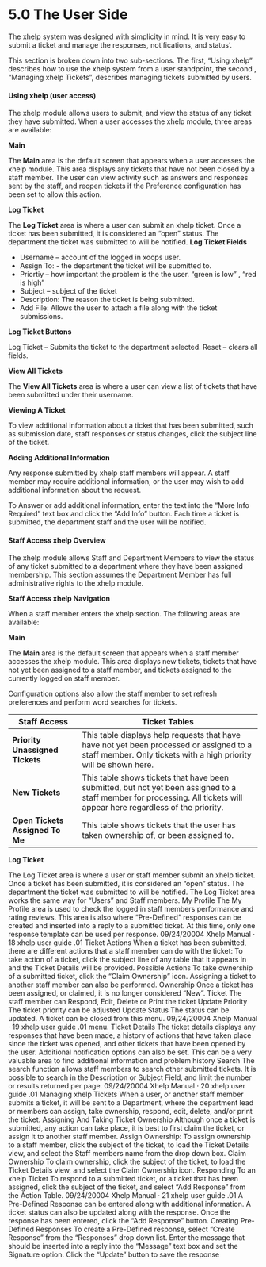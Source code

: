 # 5.0 The User Side

The xhelp system was designed with simplicity in mind. It is very easy to submit a ticket and manage the responses, notifications, and status’.

This section is broken down into two sub-sections. The first, “Using xhelp”
describes how to use the xhelp system from a user standpoint, the second ,
“Managing xhelp Tickets”, describes managing tickets submitted by users.

#### Using xhelp (user access)

The xhelp module allows users to submit, and view the status of any ticket they
have submitted. When a user accesses the xhelp module, three areas are
available:

**Main**

The **Main** area is the default screen that appears when a user accesses the xhelp
module. This area displays any tickets that have not been closed by a staff
member. The user can view activity such as answers and responses sent by the
staff, and reopen tickets if the Preference configuration has been set to allow this action.

**Log Ticket**

The **Log Ticket** area is where a user can submit an xhelp ticket. Once a ticket has been submitted, it is considered an “open” status. The department the ticket was submitted to will be notified.
**Log Ticket Fields**
*  Username – account of the logged in xoops user.
*  Assign To: - the department the ticket will be submitted to.
*  Priortiy – how important the problem is the the user. “green is low” , “red
is high”
*  Subject – subject of the ticket
*  Description: The reason the ticket is being submitted.
*  Add File: Allows the user to attach a file along with the ticket submissions.

**Log Ticket Buttons**

Log Ticket – Submits the ticket to the department selected.
Reset – clears all fields.

**View All Tickets**

The **View All Tickets** area is where a user can view a list of tickets that have been submitted under their username.

**Viewing A Ticket**

To view additional information about a ticket that has been submitted, such as
submission date, staff responses or status changes, click the subject line of the ticket.

**Adding Additional Information**

Any response submitted by xhelp staff members will appear. A staff member may
require additional information, or the user may wish to add additional information about the request.


To Answer or add additional information, enter the text into the “More Info
Required” text box and click the “Add Info” button. Each time a ticket is
submitted, the department staff and the user will be notified.

#### Staff Access xhelp Overview

The xhelp module allows Staff and Department Members to view the status of any
ticket submitted to a department where they have been assigned membership.
This section assumes the Department Member has full administrative rights to the xhelp module.

**Staff Access xhelp Navigation**

When a staff member enters the xhelp section. The following areas are available:

**Main**

The **Main** area is the default screen that appears when a staff member accesses the xhelp module. This area displays new tickets, tickets that have not yet been assigned to a staff member, and tickets assigned to the currently logged on staff member.

Configuration options also allow the staff member to set refresh preferences and perform word searches for tickets.

| Staff Access | Ticket Tables |
| -- | -- |
| **Priority Unassigned Tickets** | This table displays help requests that have have not yet been processed or assigned to a staff member. Only tickets with a high priority will be shown here. |
| **New Tickets** |This table shows tickets that have been submitted, but not yet been assigned to a staff member for processing. All tickets will appear here regardless of the priority. |
| **Open Tickets Assigned To Me** | This table shows tickets that the user has taken ownership of, or been assigned to. |


**Log Ticket**

The Log Ticket area is where a user or staff member submit an xhelp ticket.
Once a ticket has been submitted, it is considered an “open” status. The
department the ticket was submitted to will be notified. The Log Ticket area
works the same way for “Users” and Staff members.
My Profile
The My Profile area is used to check the logged in staff members performance
and rating reviews. This area is also where “Pre-Defined” responses can be
created and inserted into a reply to a submitted ticket. At this time, only one
response template can be used per response.
09/24/20004 Xhelp Manual
· 18 xhelp user guide .01
Ticket Actions
When a ticket has been submitted, there are different actions that a staff member
can do with the ticket:
To take action of a ticket, click the subject line of any table that it appears in and
the Ticket Details will be provided.
Possible Actions
To take ownership of a submitted ticket, click the “Claim
Ownership” icon. Assigning a ticket to another staff member
can also be performed.
Ownership
Once a ticket has been assigned, or claimed, it is no longer
considered “New”.
Ticket The staff member can Respond, Edit, Delete or Print the ticket
Update Priority The ticket priority can be adjusted
Update Status The status can be updated. A ticket can be closed from this
menu.
09/24/20004 Xhelp Manual
· 19 xhelp user guide .01
menu.
Ticket Details
The ticket details displays any responses that have been made, a history of
actions that have taken place since the ticket was opened, and other tickets that
have been opened by the user. Additional notification options can also be set.
This can be a very valuable area to find additional information and problem
history
Search
The search function allows staff members to search other submitted tickets. It is
possible to search in the Description or Subject Field, and limit the number or
results returned per page.
09/24/20004 Xhelp Manual
· 20 xhelp user guide .01
Managing xhelp Tickets
When a user, or another staff member submits a ticket, it will be sent to a
Department, where the department lead or members can assign, take ownership,
respond, edit, delete, and/or print the ticket.
Assigning And Taking Ticket Ownership
Although once a ticket is submitted, any action can take place, it is best to first
claim the ticket, or assign it to another staff member.
Assign Ownership:
To assign ownership to a staff member, click the subject of the ticket, to load the
Ticket Details view, and select the Staff members name from the drop down box.
Claim Ownership
To claim ownership, click the subject of the ticket, to load the Ticket Details view,
and select the Claim Ownership icon.
Responding To an xhelp Ticket
To respond to a submitted ticket, or a ticket that has been assigned, click the
subject of the ticket, and select “Add Response” from the Action Table.
09/24/20004 Xhelp Manual
· 21 xhelp user guide .01
A Pre-Defined Response can be entered along with additional information. A ticket
status can also be updated along with the response. Once the response has been
entered, click the “Add Response” button.
Creating Pre-Defined Responses
To create a Pre-Defined response, select “Create Response” from the
“Responses” drop down list. Enter the message that should be inserted into a
reply into the “Message” text box and set the Signature option. Click the
“Update” button to save the response